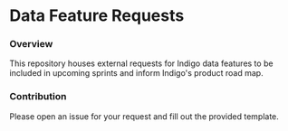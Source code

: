 # Data Feature Requests

### Overview

This repository houses external requests for Indigo data features to be included in upcoming sprints and inform Indigo's product road map.

### Contribution

Please open an issue for your request and fill out the provided template.
